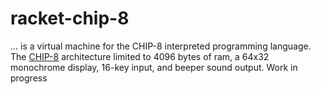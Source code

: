 # racket-chip-8
... is a virtual machine for the CHIP-8 interpreted programming language. The
[CHIP-8](https://en.wikipedia.org/wiki/CHIP-8) architecture limited to 4096
bytes of ram, a 64x32 monochrome display, 16-key input, and beeper sound
output. Work in progress
